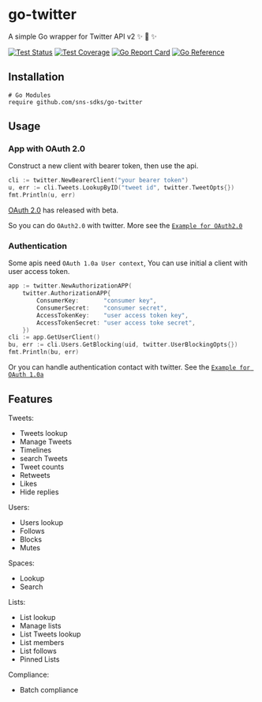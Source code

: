# go-twitter

A simple Go wrapper for Twitter API v2 ✨ 🍰 ✨

[![Test Status](https://github.com/sns-sdks/go-twitter/workflows/tests/badge.svg)](https://github.com/sns-sdks/go-twitter/actions?query=workflow%3Atests)
[![Test Coverage](https://codecov.io/gh/sns-sdks/go-twitter/branch/main/graph/badge.svg)](https://codecov.io/gh/sns-sdks/go-twitter)
[![Go Report Card](https://goreportcard.com/badge/github.com/sns-sdks/go-twitter)](https://goreportcard.com/report/github.com/sns-sdks/go-twitter)
[![Go Reference](https://pkg.go.dev/badge/github.com/sns-sdks/go-twitter.svg)](https://pkg.go.dev/github.com/sns-sdks/go-twitter)

## Installation

```shell
# Go Modules
require github.com/sns-sdks/go-twitter
```

## Usage

### App with OAuth 2.0

Construct a new client with bearer token, then use the api.

```go
cli := twitter.NewBearerClient("your bearer token")
u, err := cli.Tweets.LookupByID("tweet id", twitter.TweetOpts{})
fmt.Println(u, err)
```

[OAuth 2.0](https://developer.twitter.com/en/docs/twitter-api/oauth2) has released with beta.

So you can do `OAuth2.0` with twitter. More see the [`Example for OAuth2.0`](https://github.com/sns-sdks/go-twitter/tree/master/example/authorization_oauth2.go)


### Authentication

Some apis need `OAuth 1.0a User context`, You can use initial a client with user access token.

```go
app := twitter.NewAuthorizationAPP(
	twitter.AuthorizationAPP{
		ConsumerKey:       "consumer key",
		ConsumerSecret:    "consumer secret",
		AccessTokenKey:    "user access token key",
		AccessTokenSecret: "user access toke secret",
    })
cli := app.GetUserClient()
bu, err := cli.Users.GetBlocking(uid, twitter.UserBlockingOpts{})
fmt.Println(bu, err)
```

Or you can handle authentication contact with twitter. See the [`Example for OAuth 1.0a`](https://github.com/sns-sdks/go-twitter/tree/master/example/authorization_oauth1.go)

## Features

Tweets:
- Tweets lookup
- Manage Tweets
- Timelines
- search Tweets
- Tweet counts
- Retweets
- Likes
- Hide replies

Users:
- Users lookup
- Follows
- Blocks
- Mutes

Spaces:
- Lookup
- Search

Lists:
- List lookup
- Manage lists
- List Tweets lookup
- List members
- List follows
- Pinned Lists

Compliance:
- Batch compliance

